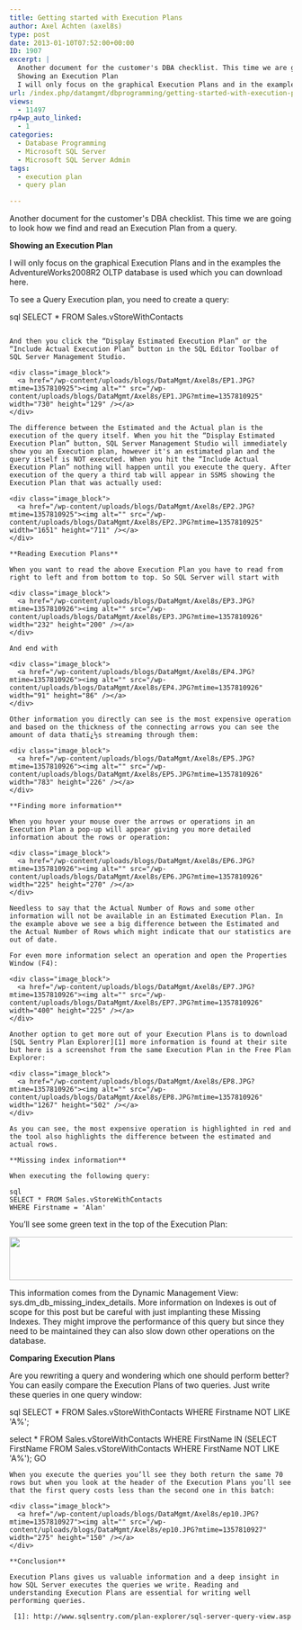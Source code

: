 ```yaml
---
title: Getting started with Execution Plans
author: Axel Achten (axel8s)
type: post
date: 2013-01-10T07:52:00+00:00
ID: 1907
excerpt: |
  Another document for the customer's DBA checklist. This time we are going to look how we find and read an Execution Plan from a query.
  Showing an Execution Plan
  I will only focus on the graphical Execution Plans and in the examples the AdventureWorks2&hellip;
url: /index.php/datamgmt/dbprogramming/getting-started-with-execution-plans/
views:
  - 11497
rp4wp_auto_linked:
  - 1
categories:
  - Database Programming
  - Microsoft SQL Server
  - Microsoft SQL Server Admin
tags:
  - execution plan
  - query plan

---
```

Another document for the customer's DBA checklist. This time we are going to look how we find and read an Execution Plan from a query.

**Showing an Execution Plan**
  
I will only focus on the graphical Execution Plans and in the examples the AdventureWorks2008R2 OLTP database is used which you can download here.
  
To see a Query Execution plan, you need to create a query:

sql
SELECT * FROM Sales.vStoreWithContacts
```

And then you click the “Display Estimated Execution Plan” or the “Include Actual Execution Plan” button in the SQL Editor Toolbar of SQL Server Management Studio.

<div class="image_block">
  <a href="/wp-content/uploads/blogs/DataMgmt/Axel8s/EP1.JPG?mtime=1357810925"><img alt="" src="/wp-content/uploads/blogs/DataMgmt/Axel8s/EP1.JPG?mtime=1357810925" width="730" height="129" /></a>
</div>

The difference between the Estimated and the Actual plan is the execution of the query itself. When you hit the “Display Estimated Execution Plan” button, SQL Server Management Studio will immediately show you an Execution plan, however it's an estimated plan and the query itself is NOT executed. When you hit the “Include Actual Execution Plan” nothing will happen until you execute the query. After execution of the query a third tab will appear in SSMS showing the Execution Plan that was actually used:

<div class="image_block">
  <a href="/wp-content/uploads/blogs/DataMgmt/Axel8s/EP2.JPG?mtime=1357810925"><img alt="" src="/wp-content/uploads/blogs/DataMgmt/Axel8s/EP2.JPG?mtime=1357810925" width="1651" height="711" /></a>
</div>

**Reading Execution Plans**
  
When you want to read the above Execution Plan you have to read from right to left and from bottom to top. So SQL Server will start with

<div class="image_block">
  <a href="/wp-content/uploads/blogs/DataMgmt/Axel8s/EP3.JPG?mtime=1357810926"><img alt="" src="/wp-content/uploads/blogs/DataMgmt/Axel8s/EP3.JPG?mtime=1357810926" width="232" height="200" /></a>
</div>

And end with

<div class="image_block">
  <a href="/wp-content/uploads/blogs/DataMgmt/Axel8s/EP4.JPG?mtime=1357810926"><img alt="" src="/wp-content/uploads/blogs/DataMgmt/Axel8s/EP4.JPG?mtime=1357810926" width="91" height="86" /></a>
</div>

Other information you directly can see is the most expensive operation and based on the thickness of the connecting arrows you can see the amount of data thatï¿½s streaming through them:

<div class="image_block">
  <a href="/wp-content/uploads/blogs/DataMgmt/Axel8s/EP5.JPG?mtime=1357810926"><img alt="" src="/wp-content/uploads/blogs/DataMgmt/Axel8s/EP5.JPG?mtime=1357810926" width="783" height="226" /></a>
</div>

**Finding more information**
  
When you hover your mouse over the arrows or operations in an Execution Plan a pop-up will appear giving you more detailed information about the rows or operation:

<div class="image_block">
  <a href="/wp-content/uploads/blogs/DataMgmt/Axel8s/EP6.JPG?mtime=1357810926"><img alt="" src="/wp-content/uploads/blogs/DataMgmt/Axel8s/EP6.JPG?mtime=1357810926" width="225" height="270" /></a>
</div>

Needless to say that the Actual Number of Rows and some other information will not be available in an Estimated Execution Plan. In the example above we see a big difference between the Estimated and the Actual Number of Rows which might indicate that our statistics are out of date.
  
For even more information select an operation and open the Properties Window (F4):

<div class="image_block">
  <a href="/wp-content/uploads/blogs/DataMgmt/Axel8s/EP7.JPG?mtime=1357810926"><img alt="" src="/wp-content/uploads/blogs/DataMgmt/Axel8s/EP7.JPG?mtime=1357810926" width="400" height="225" /></a>
</div>

Another option to get more out of your Execution Plans is to download [SQL Sentry Plan Explorer][1] more information is found at their site but here is a screenshot from the same Execution Plan in the Free Plan Explorer:

<div class="image_block">
  <a href="/wp-content/uploads/blogs/DataMgmt/Axel8s/EP8.JPG?mtime=1357810926"><img alt="" src="/wp-content/uploads/blogs/DataMgmt/Axel8s/EP8.JPG?mtime=1357810926" width="1267" height="502" /></a>
</div>

As you can see, the most expensive operation is highlighted in red and the tool also highlights the difference between the estimated and actual rows.

**Missing index information**
  
When executing the following query:

sql
SELECT * FROM Sales.vStoreWithContacts
WHERE Firstname = 'Alan'
```
You’ll see some green text in the top of the Execution Plan:

<div class="image_block">
  <a href="/wp-content/uploads/blogs/DataMgmt/Axel8s/EP9.JPG?mtime=1357810926"><img alt="" src="/wp-content/uploads/blogs/DataMgmt/Axel8s/EP9.JPG?mtime=1357810926" width="1081" height="77" /></a>
</div>

This information comes from the Dynamic Management View: sys.dm\_db\_missing\_index\_details. More information on Indexes is out of scope for this post but be careful with just implanting these Missing Indexes. They might improve the performance of this query but since they need to be maintained they can also slow down other operations on the database.

**Comparing Execution Plans**
  
Are you rewriting a query and wondering which one should perform better? You can easily compare the Execution Plans of two queries. Just write these queries in one query window:

sql
SELECT * FROM Sales.vStoreWithContacts
WHERE Firstname NOT LIKE 'A%';

select * FROM Sales.vStoreWithContacts
WHERE FirstName IN (SELECT FirstName FROM Sales.vStoreWithContacts
WHERE FirstName NOT LIKE 'A%');
GO
```
When you execute the queries you’ll see they both return the same 70 rows but when you look at the header of the Execution Plans you’ll see that the first query costs less than the second one in this batch:

<div class="image_block">
  <a href="/wp-content/uploads/blogs/DataMgmt/Axel8s/ep10.JPG?mtime=1357810927"><img alt="" src="/wp-content/uploads/blogs/DataMgmt/Axel8s/ep10.JPG?mtime=1357810927" width="275" height="150" /></a>
</div>

**Conclusion**
  
Execution Plans gives us valuable information and a deep insight in how SQL Server executes the queries we write. Reading and understanding Execution Plans are essential for writing well performing queries.

 [1]: http://www.sqlsentry.com/plan-explorer/sql-server-query-view.asp
